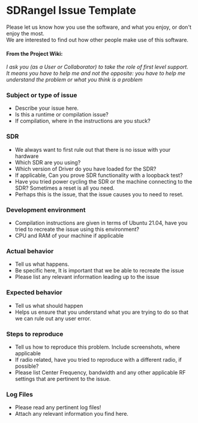 # SDRangel Issue Template
Please let us know how you use the software, and what you enjoy, or don't enjoy the most.  
We are interested to find out how other people make use of this software.

#### From the Project Wiki:  
   *I ask you (as a User or Collaborator) to take the role of first level support.   
   It means you have to help me and not the opposite: you have to help me  
   understand the problem or what you think is a problem*



### Subject or type of issue
* Describe your issue here.
* Is this a runtime or compilation issue?
* If compilation, where in the instructions are you stuck?

### SDR
* We always want to first rule out that there is no issue with your hardware
* Which SDR are you using?
* Which version of Driver do you have loaded for the SDR?
* If applicable, Can you prove SDR functionality with a loopback test?
* Have you tried power cycling the SDR or the machine connecting to the SDR? Sometimes a reset is all you need.
 * Perhaps this is the issue, that the issue causes you to need to reset.

### Development environment
* Compilation instructions are given in terms of Ubuntu 21.04, have you tried to recreate the issue using this environment?
* CPU and RAM of your machine if applicable

### Actual behavior
* Tell us what happens.
* Be specific here, It is important that we be able to recreate the issue
* Please list any relevant information leading up to the issue

### Expected behavior
* Tell us what should happen
* Helps us ensure that you understand what you are trying to do so that we can rule out any user error.

### Steps to reproduce
* Tell us how to reproduce this problem. Include screenshots, where applicable
* If radio related, have you tried to reproduce with a different radio, if possible?
* Please list Center Frequency, bandwidth and any other applicable RF settings that are pertinent to the issue.

### Log Files
* Please read any pertinent log files!
* Attach any relevant information you find here.
